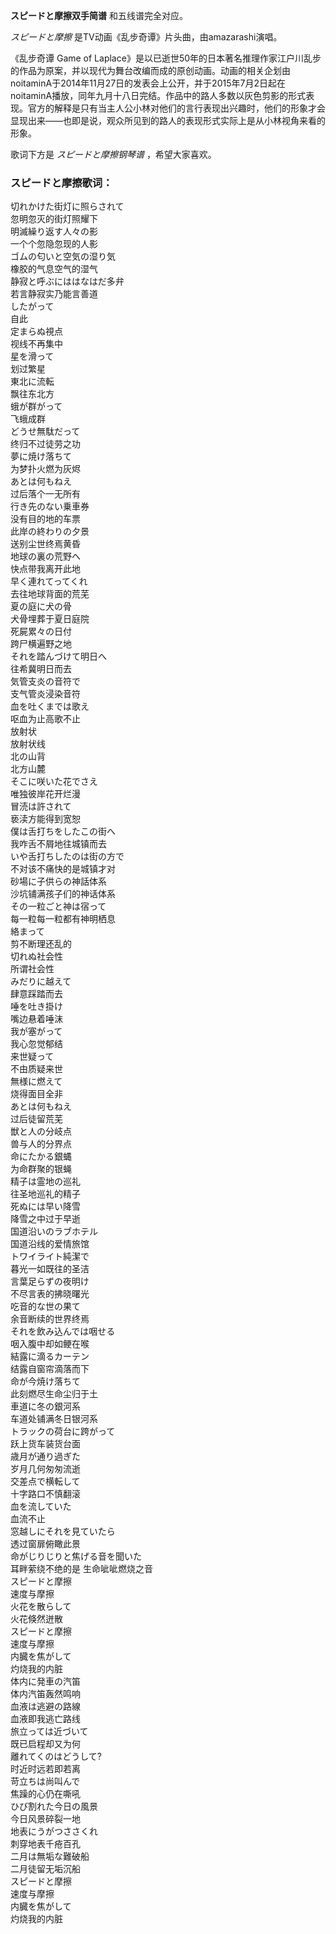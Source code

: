 

**スピードと摩擦双手简谱** 和五线谱完全对应。

_スピードと摩擦_ 是TV动画《乱步奇谭》片头曲，由amazarashi演唱。

《乱步奇谭 Game of
Laplace》是以已逝世50年的日本著名推理作家江户川乱步的作品为原案，并以现代为舞台改编而成的原创动画。动画的相关企划由noitaminA于2014年11月27日的发表会上公开，并于2015年7月2日起在noitaminA播放，同年九月十八日完结。作品中的路人多数以灰色剪影的形式表现。官方的解释是只有当主人公小林对他们的言行表现出兴趣时，他们的形象才会显现出来——也即是说，观众所见到的路人的表现形式实际上是从小林视角来看的形象。

歌词下方是 _スピードと摩擦钢琴谱_ ，希望大家喜欢。

### スピードと摩擦歌词：

切れかけた街灯に照らされて  
忽明忽灭的街灯照耀下  
明滅繰り返す人々の影  
一个个忽隐忽现的人影  
ゴムの匂いと空気の湿り気  
橡胶的气息空气的湿气  
静寂と呼ぶにははなはだ多弁  
若言静寂实乃能言善道  
したがって  
自此  
定まらぬ視点  
视线不再集中  
星を滑って  
划过繁星  
東北に流転  
飘往东北方  
蛾が群がって  
飞蛾成群  
どうせ無駄だって  
终归不过徒劳之功  
夢に焼け落ちて  
为梦扑火燃为灰烬  
あとは何もねえ  
过后落个一无所有  
行き先のない乗車券  
没有目的地的车票  
此岸の終わりの夕景  
送别尘世终焉黄昏  
地球の裏の荒野へ  
快点带我离开此地  
早く連れてってくれ  
去往地球背面的荒芜  
夏の庭に犬の骨  
犬骨埋葬于夏日庭院  
死屍累々の日付  
跨尸横遍野之地  
それを踏んづけて明日へ  
往希冀明日而去  
気管支炎の音符で  
支气管炎浸染音符  
血を吐くまでは歌え  
呕血为止高歌不止  
放射状  
放射状线  
北の山背  
北方山麓  
そこに咲いた花でさえ  
唯独彼岸花开烂漫  
冒涜は許されて  
亵渎方能得到宽恕  
僕は舌打ちをしたこの街へ  
我咋舌不屑地往城镇而去  
いや舌打ちしたのは街の方で  
不对该不痛快的是城镇才对  
砂場に子供らの神話体系  
沙坑铺满孩子们的神话体系  
その一粒ごと神は宿って  
每一粒每一粒都有神明栖息  
絡まって  
剪不断理还乱的  
切れぬ社会性  
所谓社会性  
みだりに越えて  
肆意踩踏而去  
唾を吐き掛け  
嘴边悬着唾沫  
我が塞がって  
我心忽觉郁结  
来世疑って  
不由质疑来世  
無様に燃えて  
烧得面目全非  
あとは何もねえ  
过后徒留荒芜  
獣と人の分岐点  
兽与人的分界点  
命にたかる銀蝿  
为命群聚的银蝇  
精子は霊地の巡礼  
往圣地巡礼的精子  
死ぬには早い降雪  
降雪之中过于早逝  
国道沿いのラブホテル  
国道沿线的爱情旅馆  
トワイライト純潔で  
暮光一如既往的圣洁  
言葉足らずの夜明け  
不尽言表的拂晓曙光  
吃音的な世の果て  
余音断续的世界终焉  
それを飲み込んでは咽せる  
咽入腹中却如鲠在喉  
結露に滴るカーテン  
结露自窗帘滴落而下  
命が今焼け落ちて  
此刻燃尽生命尘归于土  
車道に冬の銀河系  
车道处铺满冬日银河系  
トラックの荷台に跨がって  
跃上货车装货台面  
歳月が通り過ぎた  
岁月几何匆匆流逝  
交差点で横転して  
十字路口不慎翻滚  
血を流していた  
血流不止  
窓越しにそれを見ていたら  
透过窗扉俯瞰此景  
命がじりじりと焦げる音を聞いた  
耳畔萦绕不绝的是 生命呲呲燃烧之音  
スピードと摩擦  
速度与摩擦  
火花を散らして  
火花倏然迸散  
スピードと摩擦  
速度与摩擦  
内臓を焦がして  
灼烧我的内脏  
体内に発車の汽笛  
体内汽笛轰然鸣响  
血液は逃避の路線  
血液即我逃亡路线  
旅立っては近づいて  
既已启程却又为何  
離れてくのはどうして?  
时近时远若即若离  
苛立ちは尚叫んで  
焦躁的心仍在嘶吼  
ひび割れた今日の風景  
今日风景碎裂一地  
地表にうがつささくれ  
刺穿地表千疮百孔  
二月は無垢な難破船  
二月徒留无垢沉船  
スピードと摩擦  
速度与摩擦  
内臓を焦がして  
灼烧我的内脏

